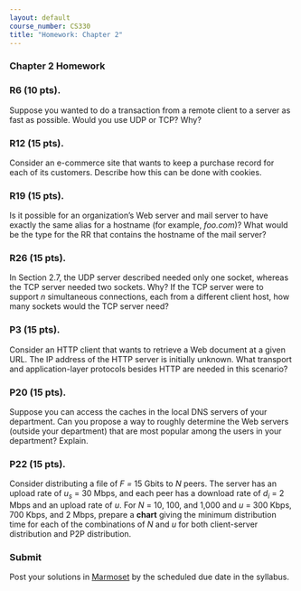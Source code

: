 ```yaml
---
layout: default
course_number: CS330
title: "Homework: Chapter 2"
---
```


### Chapter 2 Homework

### R6 (10 pts).
Suppose you wanted to do a transaction from a remote client to a server as fast as possible. Would you use UDP or TCP? Why?

### R12 (15 pts).
Consider an e-commerce site that wants to keep a purchase record for each of its customers. Describe how this can be done with cookies.

### R19 (15 pts).
Is it possible for an organization’s Web server and mail server to have exactly the same alias for a hostname (for example, _foo.com_)? What would be the type for the RR that contains the hostname of the mail server?

### R26 (15 pts).
In Section 2.7, the UDP server described needed only one socket, whereas the TCP server needed two sockets. Why? If the TCP server were to support _n_ simultaneous connections, each from a different client host, how many sockets would the TCP server need?

### P3 (15 pts).
Consider an HTTP client that wants to retrieve a Web document at a given URL. The IP address of the HTTP server is initially unknown. What transport and application-layer protocols besides HTTP are needed in this scenario?

### P20 (15 pts).
Suppose you can access the caches in the local DNS servers of your department. Can you propose a way to roughly determine the Web servers (outside your department) that are most popular among the users in your department? Explain.

### P22 (15 pts).
Consider distributing a file of _F =_ 15 Gbits to _N_ peers. The server has an upload rate of _u<sub>s</sub>_ = 30 Mbps, and each peer has a download rate of _d<sub>i</sub>_ = 2 Mbps and an upload rate of _u_.
For _N_ = 10, 100, and 1,000 and _u_ = 300 Kbps, 700 Kbps, and 2 Mbps, prepare a **chart** giving the minimum distribution time for each of the combinations of _N_ and _u_ for both client-server distribution and P2P distribution.

### Submit

Post your solutions in [Marmoset](https://cs.ycp.edu/marmoset) by the scheduled due date in the syllabus.
